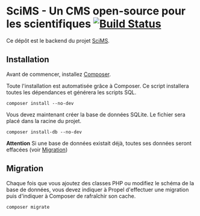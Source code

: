 # SciMS - Un CMS open-source pour les scientifiques [![Build Status](https://travis-ci.org/rouen-ssi/scims-api.svg?branch=master)](https://travis-ci.org/rouen-ssi/scims-api)

Ce dépôt est le backend du projet [SciMS](https://github.com/rouenssi-tnp/scims).

## Installation

Avant de commencer, installez [Composer](https://getcomposer.org/).

Toute l'installation est automatisée grâce à Composer.
Ce script installera toutes les dépendances et générera les scripts SQL.
```
composer install --no-dev
```

Vous devez maintenant créer la base de données SQLite. Le fichier sera placé dans la racine du projet.
```
composer install-db --no-dev
```
**Attention** Si une base de données existait déjà, toutes ses données seront effacées (voir <a href="#migration">Migration</a>)

<a name="migration"></a>
## Migration

Chaque fois que vous ajoutez des classes PHP ou modifiez le schéma de la base de données, vous devez indiquer à Propel d'effectuer une migration puis d'indiquer à Composer de rafraîchir son cache.
```
composer migrate
```
